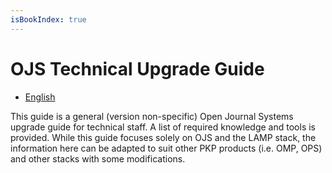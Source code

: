 ```yaml
---
isBookIndex: true
---
```


# OJS Technical Upgrade Guide

* [English](./en)

This guide is a general (version non-specific) Open Journal Systems upgrade guide for technical staff. A list of required knowledge and tools is provided. While this guide focuses solely on OJS and the LAMP stack, the information here can be adapted to suit other PKP products (i.e. OMP, OPS) and other stacks with some modifications.

